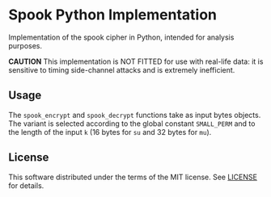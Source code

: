 # Spook Python Implementation

Implementation of the spook cipher in Python, intended for analysis purposes.

**CAUTION** This implementation is NOT FITTED for use with real-life data: it
is sensitive to timing side-channel attacks and is extremely inefficient.

## Usage

The `spook_encrypt` and `spook_decrypt` functions take as input bytes objects. The variant is selected according to the global constant `SMALL_PERM` and to the length of the input `k` (16 bytes for `su` and 32 bytes for `mu`).

## License

This software distributed under the terms of the MIT license. See [LICENSE](LICENSE) for details.

